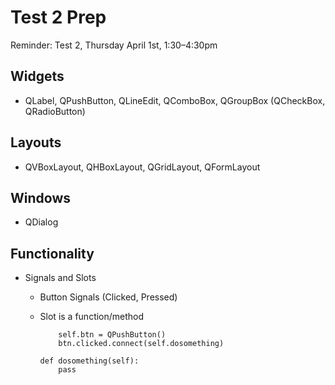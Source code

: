 # Test 2 Prep

Reminder: Test 2, Thursday April 1st, 1:30–4:30pm

## Widgets
- QLabel, QPushButton, QLineEdit, QComboBox, QGroupBox (QCheckBox, QRadioButton)

## Layouts
- QVBoxLayout, QHBoxLayout, QGridLayout, QFormLayout

## Windows
- QDialog

## Functionality
- Signals and Slots
  - Button Signals (Clicked, Pressed)
  - Slot is a function/method

    ```
        self.btn = QPushButton()
        btn.clicked.connect(self.dosomething)

    def dosomething(self):
        pass
    ```
